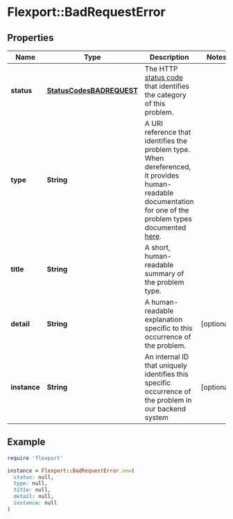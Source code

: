 # Flexport::BadRequestError

## Properties

| Name | Type | Description | Notes |
| ---- | ---- | ----------- | ----- |
| **status** | [**StatusCodesBADREQUEST**](StatusCodesBADREQUEST.md) | The HTTP [status code](https://tools.ietf.org/html/rfc7231#section-6) that identifies the category of this problem. |  |
| **type** | **String** | A URI reference that identifies the problem type. When dereferenced, it provides human-readable documentation for one of the problem types documented [here](#section/Errors). |  |
| **title** | **String** | A short, human-readable summary of the problem type. |  |
| **detail** | **String** | A human-readable explanation specific to this occurrence of the problem. | [optional] |
| **instance** | **String** | An internal ID that uniquely identifies this specific occurrence of the problem in our backend system | [optional] |

## Example

```ruby
require 'flexport'

instance = Flexport::BadRequestError.new(
  status: null,
  type: null,
  title: null,
  detail: null,
  instance: null
)
```

